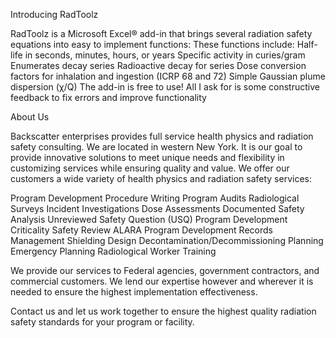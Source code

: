 Introducing RadToolz

RadToolz is a Microsoft Excel® add-in that brings several radiation safety equations into easy to implement functions:  These functions include:
    Half-life in seconds, minutes, hours, or years
    Specific activity in curies/gram
    Enumerates decay series
    Radioactive decay for series
    Dose conversion factors for inhalation and ingestion (ICRP 68 and 72)
    Simple Gaussian plume dispersion (χ/Q)
    The add-in is free to use!  All I ask for is some constructive feedback to fix errors and improve functionality

About Us

Backscatter enterprises provides full service health physics and radiation safety consulting. We are located in western New York. It is our goal to provide innovative solutions to meet unique needs and flexibility in customizing services while ensuring quality and value. We offer our customers a wide variety of health physics and radiation safety services:

  Program Development
  Procedure Writing
  Program Audits
  Radiological Surveys
  Incident Investigations
  Dose Assessments
  Documented Safety Analysis
  Unreviewed Safety Question (USQ) Program Development
  Criticality Safety Review
  ALARA Program Development
  Records Management
  Shielding Design
  Decontamination/Decommissioning Planning
  Emergency Planning
  Radiological Worker Training

We provide our services to Federal agencies, government contractors, and commercial customers. We lend our expertise however and wherever it is needed to ensure the highest implementation effectiveness.

Contact us and let us work together to ensure the highest quality radiation safety standards for your program or facility.
